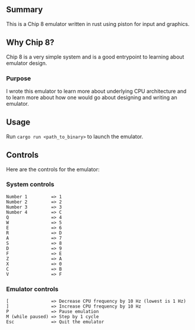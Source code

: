 ## Summary
This is a Chip 8 emulator written in rust using piston for input and graphics.

## Why Chip 8?
Chip 8 is a very simple system and is a good entrypoint to learning about emulator design.

### Purpose
I wrote this emulator to learn more about underlying CPU architecture and to learn more about how one would go about designing and writing an emulator.

## Usage
Run `cargo run <path_to_binary>` to launch the emulator.

## Controls
Here are the controls for the emulator:

### System controls
```
Number 1         => 1
Number 2         => 2
Number 3         => 3
Number 4         => C
Q                => 4
W                => 5
E                => 6
R                => D
A                => 7
S                => 8
D                => 9
F                => E
Z                => A
X                => 0
C                => B
V                => F
```

### Emulator controls
```
[                => Decrease CPU frequency by 10 Hz (lowest is 1 Hz)
]                => Increase CPU frequency by 10 Hz
P                => Pause emulation
M (while paused) => Step by 1 cycle
Esc              => Quit the emulator
```

